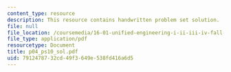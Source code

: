 ```yaml
---
content_type: resource
description: This resource contains handwritten problem set solution.
file: null
file_location: /coursemedia/16-01-unified-engineering-i-ii-iii-iv-fall-2005-spring-2006/7912478732cd49f3649e538fd416a6d5_p04_ps10_sol.pdf
file_type: application/pdf
resourcetype: Document
title: p04_ps10_sol.pdf
uid: 79124787-32cd-49f3-649e-538fd416a6d5
---
```

